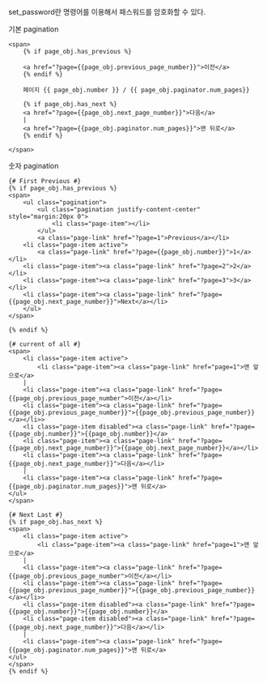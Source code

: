set_password란 명령어를 이용해서 패스워드를 암호화할 수 있다.



기본 pagination
<div>

    <span>
        {% if page_obj.has_previous %}

        <a href="?page={{page_obj.previous_page_number}}">이전</a>
        {% endif %}

        페이지 {{ page_obj.number }} / {{ page_obj.paginator.num_pages}}

        {% if page_obj.has_next %}
        <a href="?page={{page_obj.next_page_number}}">다음</a>
        |
        <a href="?page={{page_obj.paginator.num_pages}}">맨 뒤로</a>
        {% endif %}

    </span>
</div>




숫자 pagination


    {# First Previous #}
    {% if page_obj.has_previous %}
    <span>
        <ul class="pagination">
            <ul class="pagination justify-content-center" style="margin:20px 0">
                <li class="page-item"></li>
            </ul>
            <a class="page-link" href="?page=1">Previous</a></li>
        <li class="page-item active">
            <a class="page-link" href="?page={{page_obj.number}}">1</a></li>
        <li class="page-item"><a class="page-link" href="?page=2">2</a></li>
        <li class="page-item"><a class="page-link" href="?page=3">3</a></li>
        <li class="page-item"><a class="page-link" href="?page={{page_obj.next_page_number}}">Next</a></li>
        </ul>
    </span>

    {% endif %}

    {# current of all #}
    <span>
        <li class="page-item active">
            <li class="page-item"><a class="page-link" href="page=1">맨 앞으로</a>           
        |
        <li class="page-item"><a class="page-link" href="?page={{page_obj.previous_page_number">이전</a></li>
        <li class="page-item"><a class="page-link" href="?page={{page_obj.previous_page_number}}">{{page_obj.previous_page_number}}</a></li>>
        <li class="page-item disabled"><a class="page-link" href="?page={{page_obj.number}}">{{page_obj.number}}</a>
        <li class="page-item"><a class="page-link" href="?page={{page_obj.next_page_number}}">{{page_obj.next_page_number}}</a></li>
        <li class="page-item"><a class="page-link" href="?page={{page_obj.next_page_number}}">다음</a></li>
        |
        <li class="page-item"><a class="page-link" href="?page={{page_obj.paginator.num_pages}}">맨 뒤로</a>
    </ul>
    </span>

    {# Next Last #}
    {% if page_obj.has_next %}
    <span>
        <li class="page-item active">
            <li class="page-item"><a class="page-link" href="page=1">맨 앞으로</a>           
        |
        <li class="page-item"><a class="page-link" href="?page={{page_obj.previous_page_number">이전</a></li>
        <li class="page-item"><a class="page-link" href="?page={{page_obj.previous_page_number}}">{{page_obj.previous_page_number}}</a></li>>
        <li class="page-item disabled"><a class="page-link" href="?page={{page_obj.number}}">{{page_obj.number}}</a>
        <li class="page-item disabled"><a class="page-link" href="?page={{page_obj.next_page_number}}">다음</a></li>
        |
        <li class="page-item"><a class="page-link" href="?page={{page_obj.paginator.num_pages}}">맨 뒤로</a>
    </ul>
    </span>
    {% endif %}

